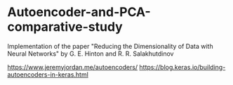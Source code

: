 # Autoencoder-and-PCA-comparative-study
Implementation of the paper "Reducing the Dimensionality of Data with Neural Networks" by G. E. Hinton and R. R. Salakhutdinov


https://www.jeremyjordan.me/autoencoders/
https://blog.keras.io/building-autoencoders-in-keras.html
